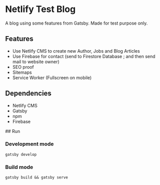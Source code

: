 # Netlify Test Blog
A blog using some features from Gatsby. Made for test purpose only. 

## Features
- Use Netlify CMS to create new Author, Jobs and Blog Articles
- Use Firebase for contact (send to Firestore Database ; and then send mail to website owner)
- SEO proof 
- Sitemaps 
- Service Worker (Fullscreen on mobile)

## Dependencies
- Netlify CMS 
- Gatsby
- npm 
- Firebase 

## Run 
### Development mode
`gatsby develop`

### Build mode
`gatsby build && gatsby serve`


